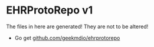 # EHRProtoRepo v1
The files in here are generated! They are not to be altered!

* Go get [github.com/geekmdio/ehrprotorepo](https://github.com/geekmdio/ehrprotorepo)
